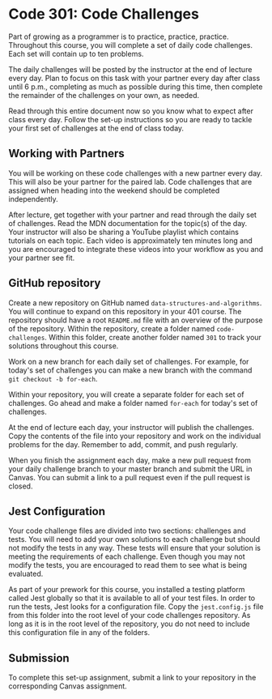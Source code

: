 # Code 301: Code Challenges

Part of growing as a programmer is to practice, practice, practice. Throughout this course, you will complete a set of daily code challenges. Each set will contain up to ten problems.

The daily challenges will be posted by the instructor at the end of lecture every day. Plan to focus on this task with your partner every day after class until 6 p.m., completing as much as possible during this time, then complete the remainder of the challenges on your own, as needed.

Read through this entire document now so you know what to expect after class every day. Follow the set-up instructions so you are ready to tackle your first set of challenges at the end of class today.

## Working with Partners

You will be working on these code challenges with a new partner every day. This will also be your partner for the paired lab. Code challenges that are assigned when heading into the weekend should be completed independently.

After lecture, get together with your partner and read through the daily set of challenges. Read the MDN documentation for the topic(s) of the day. Your instructor will also be sharing a YouTube playlist which contains tutorials on each topic. Each video is approximately ten minutes long and you are encouraged to integrate these videos into your workflow as you and your partner see fit.

## GitHub repository

Create a new repository on GitHub named `data-structures-and-algorithms`. You will continue to expand on this repository in your 401 course. The repository should have a root `README.md` file with an overview of the purpose of the repository. Within the repository, create a folder named `code-challenges`. Within this folder, create another folder named `301` to track your solutions throughout this course.

Work on a new branch for each daily set of challenges. For example, for today's set of challenges you can make a new branch with the command `git checkout -b for-each`. 

Within your repository, you will create a separate folder for each set of challenges. Go ahead and make a folder named `for-each` for today's set of challenges.

At the end of lecture each day, your instructor will publish the challenges. Copy the contents of the file into your repository and work on the individual problems for the day. Remember to add, commit, and push regularly.

When you finish the assignment each day, make a new pull request from your daily challenge branch to your master branch and submit the URL in Canvas. You can submit a link to a pull request even if the pull request is closed.

## Jest Configuration

Your code challenge files are divided into two sections: challenges and tests. You will need to add your own solutions to each challenge but should not modify the tests in any way. These tests will ensure that your solution is meeting the requirements of each challenge. Even though you may not modify the tests, you are encouraged to read them to see what is being evaluated.

As part of your prework for this course, you installed a testing platform called Jest globally so that it is available to all of your test files. In order to run the tests, Jest looks for a configuration file. Copy the `jest.config.js` file from this folder into the root level of your code challenges repository. As long as it is in the root level of the repository, you do not need to include this configuration file in any of the folders.

## Submission

To complete this set-up assignment, submit a link to your repository in the corresponding Canvas assignment.
